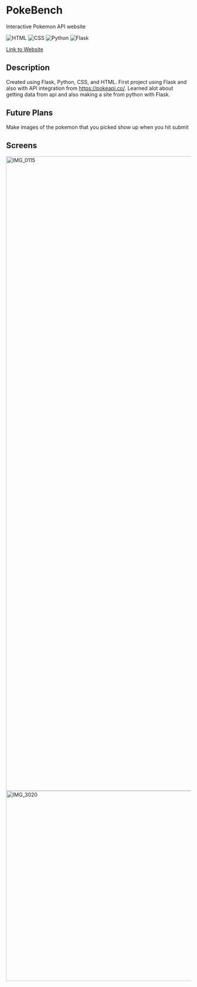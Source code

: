 # PokeBench
Interactive Pokemon API website

![HTML](https://img.shields.io/badge/HTML-E34F26?style=for-the-badge&logo=html5&logoColor=white)
![CSS](https://img.shields.io/badge/CSS-1572B6?style=for-the-badge&logo=css3&logoColor=white)
![Python](https://img.shields.io/badge/Python-3776AB?style=for-the-badge&logo=python&logoColor=white)
![Flask](https://img.shields.io/badge/Flask-000000?style=for-the-badge&logo=flask&logoColor=white)

<a href="https://ivannzheng.pythonanywhere.com/" target="_blank"> Link to Website </a> 

## Description

Created using Flask, Python, CSS, and HTML. First project using Flask and also with API integration from https://pokeapi.co/. Learned alot about getting data from api and also making a site from python with Flask. 


## Future Plans

Make images of the pokemon that you picked show up when you hit submit 

## Screens 

<img width="1728" alt="IMG_0115" src="https://github.com/user-attachments/assets/7218cc9f-f4ef-4935-9416-d80e499281bc" />

<img width="518" alt="IMG_3020" src="https://github.com/user-attachments/assets/706279af-3391-4f72-b63c-bf327052ab55" />
